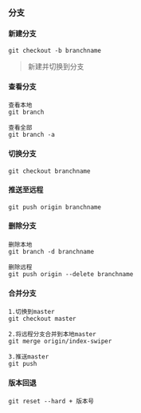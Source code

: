 ### 分支

#### 新建分支

```shell
git checkout -b branchname
```

> 新建并切换到分支

#### 查看分支

```shell
查看本地
git branch

查看全部
git branch -a
```

#### 切换分支

```shell
git checkout branchname
```

#### 推送至远程

```shell
git push origin branchname
```

#### 删除分支

```shell
删除本地
git branch -d branchname

删除远程
git push origin --delete branchname
```

#### 合并分支

```
1.切换到master
git checkout master

2.将远程分支合并到本地master
git merge origin/index-swiper

3.推送master
git push
```

#### 版本回退

```shell
git reset --hard + 版本号
```

